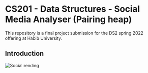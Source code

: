# CS201 - Data Structures - Social Media Analyser (Pairing heap)

This repository is a final project submission for the DS2 spring 2022 offering at Habib University.


## Introduction
 ![Social rending](trending.jpeg)
